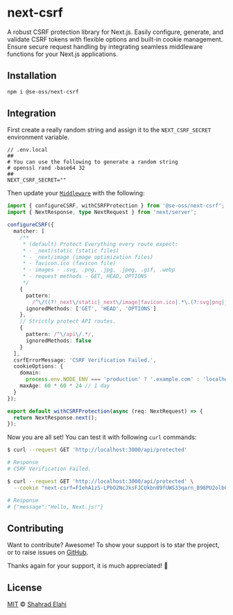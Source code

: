# next-csrf

A robust CSRF protection library for Next.js. Easily configure, generate, and validate CSRF tokens with flexible options and built-in cookie management. Ensure secure request handling by integrating seamless middleware functions for your Next.js applications.

## Installation

```bash
npm i @se-oss/next-csrf
```

## Integration

First create a really random string and assign it to the `NEXT_CSRF_SECRET` environment variable.

```text
// .env.local
##
# You can use the following to generate a random string
# openssl rand -base64 32
##
NEXT_CSRF_SECRET=""
```

Then update your [`Middleware`](https://nextjs.org/docs/app/building-your-application/routing/middleware) with the following:

```typescript
import { configureCSRF, withCSRFProtection } from '@se-oss/next-csrf';
import { NextResponse, type NextRequest } from 'next/server';

configureCSRF({
  matcher: [
    /**
     * (default) Protect Everything every route expect:
     * - _next/static (static files)
     * - _next/image (image optimization files)
     * - favicon.ico (favicon file)
     * - images - .svg, .png, .jpg, .jpeg, .gif, .webp
     * - request methods - GET, HEAD, OPTIONS
     */
    {
      pattern:
        /^\/((?!_next\/static|_next\/image|favicon.ico|.*\.(?:svg|png|jpg|jpeg|gif|webp)$).*)/,
      ignoredMethods: ['GET', 'HEAD', 'OPTIONS']
    },
    // Strictly protect API routes.
    {
      pattern: /^\/api\/.*/,
      ignoredMethods: false
    }
  ],
  csrfErrorMessage: 'CSRF Verification Failed.',
  cookieOptions: {
    domain:
      process.env.NODE_ENV === 'production' ? '.example.com' : 'localhost',
    maxAge: 60 * 60 * 24 // 1 day
  }
});

export default withCSRFProtection(async (req: NextRequest) => {
  return NextResponse.next();
});
```

Now you are all set! You can test it with following `curl` commands:

```bash
$ curl --request GET 'http://localhost:3000/api/protected'

# Response
# CSRF Verification Failed.

$ curl --request GET 'http://localhost:3000/api/protected' \
  --cookie "next-csrf=FIehA1zS-LPbO2NcJksFJCUkbn89fUWS33qarn_B98PU2olbG-j0"

# Response
# {"message":"Hello, Next.js!"}
```

## Contributing

Want to contribute? Awesome! To show your support is to star the project, or to raise issues on [GitHub](https://github.com/shahradelahi/next-csrf).

Thanks again for your support, it is much appreciated! 🙏

## License

[MIT](/LICENSE) © [Shahrad Elahi](https://github.com/shahradelahi)
